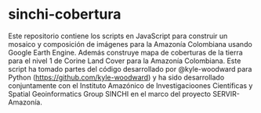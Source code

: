 # sinchi-cobertura
Este repositorio contiene los scripts en JavaScript para construir un mosaico y composición de imágenes para la Amazonía Colombiana usando Google Earth Engine. Además construye mapa de coberturas de la tierra para el nivel 1 de Corine Land Cover para la Amazonía Colombiana. Este script ha tomado partes del código desarrollado por @kyle-woodward para Python (https://github.com/kyle-woodward) y ha sido desarrollado conjuntamente con el Instituto Amazónico de Investigacioones Científicas y Spatial Geoinformatics Group SINCHI en el marco del proyecto SERVIR-Amazonía. 
